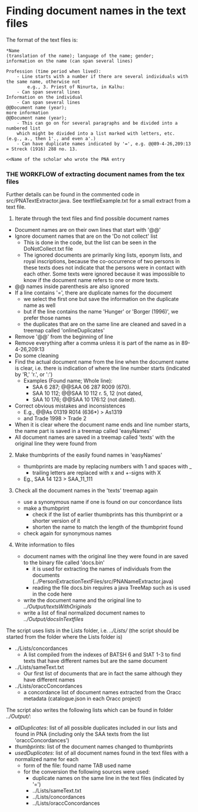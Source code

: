 # Finding document names in the text files

The format of the text files is:
```
*Name
(translation of the name); language of the name; gender;
information on the name (can span several lines)

Profession (time period when lived): 
	- Line starts with a number if there are several individuals with the same name, otherwise not
		e.g., 3. Priest of Ninurta, in Kalhu:
	- Can span several lines
Information on the individual     
	- Can span several lines
@@Document name (year);
more information
@@Document name (year);
	- This can go on for several paragraphs and be divided into a numbered list 
	which might be divided into a list marked with letters, etc. (e.g., a., then 1'., and even a'.)
	- Can have duplicate names indicated by '=', e.g. @@89-4-26,209:13 = Streck (1916) 288 no. 13.

<<Name of the scholar who wrote the PNA entry
```

### THE WORKFLOW of extracting document names from the tex files

Further details can be found in the commented code in src/PNATextExtractor.java. See textfileExample.txt for a small extract from a text file.

1. Iterate through the text files and find possible document names
* Document names are on their own lines that start with '@@'
* Ignore document names that are on the 'Do not collect' list
	* This is done in the code, but the list can be seen in the DoNotCollect.txt file
	* The ignored documents are primarily king lists, eponym lists, and royal inscriptions, because the co-occurrence of two persons in these texts does not indicate that the persons were in contact with each other. Some texts were ignored because it was impossible to know if the document name refers to one or more texts.
* @@ names inside parenthesis are also ignored
* If a line contains '=', there are duplicate names for the document
	* we select the first one but save the information on the duplicate name as well
	* but if the line contains the name 'Hunger' or 'Borger (1996)', we prefer those names
	* the duplicates that are on the same line are cleaned and saved in a treemap called 'onlineDuplicates'
* Remove '@@' from the beginning of line
* Remove everything after a comma unless it is part of the name as in 89-4-26,209:13
* Do some cleaning
* Find the actual document name from the line when the document name is clear, i.e. there is indication of where the line number starts (indicated by 'R,' 'r.', or ':')
	* Examples (Found name; Whole line):
	  * SAA 6 287; @@SAA 06 287 R009 (670).
	  * SAA 10 112; @@SAA 10 112 r. 5, 12 (not dated,
	  * SAA 10 176; @@SAA 10 176:12 (not dated).
* Correct obvious mistakes and inconsistences
	* E.g., @@As 01319 R014 (636*) > As1319
	* and Trade 1998 > Trade 2
* When it is clear where the document name ends and line number starts, the name part is saved in a treemap called 'easyNames' 
* All document names are saved in a treemap called 'texts' with the original line they were found from

2. Make thumbprints of the easily found names in 'easyNames'
	* thumbprints are made by replacing numbers with 1 and spaces with _
		* trailing letters are replaced with x and +-signs with X
	* Eg., SAA 14 123 > SAA_11_111

3. Check all the document names in the 'texts' treemap again
	* use a synonymous name if one is found on our concordance lists
	* make a thumbprint
		* check if the list of earlier thumbprints has this thumbprint or a shorter version of it
		* shorten the name to match the length of the thumbprint found
	* check again for synonymous names

4. Write information to files
	* document names with the original line they were found in are saved to the binary file called 'docs.bin'
		* it is used for extracting the names of individuals from the documents (../PersonExtractionTextFiles/src/PNANameExtractor.java)
		* reading the file docs.bin requires a java TreeMap such as is used in the code here
	* write the document name and the original line to _../Output/textsWithOriginals_
	* write a list of final normalized document names to _../Output/docsInTextfiles_

The script uses lists in the Lists folder, i.e. _../Lists/_ (the script should be started from the folder where the Lists folder is)
  * ../Lists/concordances
    * A list compiled from the indexes of BATSH 6 and StAT 1-3 to find texts that have different names but are the same document
  * ../Lists/sameText.txt
    * Our first list of documents that are in fact the same although they have different names
  * ../Lists/oraccConcordances
  	* a concordance list of document names extracted from the Oracc metadata (catalogue.json in each Oracc project) 

The script also writes the following lists which can be found in folder _../Output/_:
* _allDuplicates_: list of all possible duplicates included in our lists and found in PNA (including only the SAA texts from the list 'oraccConcordances')
* _thumbprints_: list of the document names changed to thumbprints
* _usedDuplicates_: list of all document names found in the text files with a normalized name for each
	* form of the file: found name TAB used name
	* for the conversion the following sources were used:
  		* duplicate names on the same line in the text files (indicated by '=')
  		* ../Lists/sameText.txt
  		* ../Lists/concordances
  		* ../Lists/oraccConcordances


